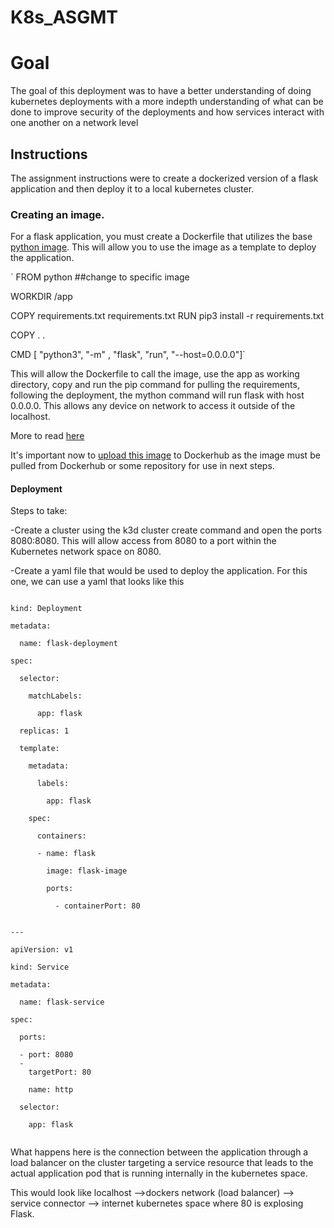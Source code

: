 # K8s_ASGMT

<h1>Goal</h1>

The goal of this deployment was to have a better understanding of doing kubernetes deployments with a more indepth understanding of what can be done to improve security of the deployments and how services interact with one another on a network level

<h2>Instructions</h2>

The assignment instructions were to create a dockerized version of a flask application and then deploy it to a local kubernetes cluster.

<h3> Creating an image. </h3>

For a flask application, you must create a Dockerfile that utilizes the base [python image](https://hub.docker.com/_/python). This will allow you to use the image as a template to deploy the application.

`
FROM python ##change to specific image

WORKDIR /app

COPY requirements.txt requirements.txt
RUN pip3 install -r requirements.txt

COPY . .

CMD [ "python3", "-m" , "flask", "run", "--host=0.0.0.0"]`

This will allow the Dockerfile to call the image, use the app as working directory, copy and run the pip command for pulling the requirements, following the deployment, the mython command will run flask with host 0.0.0.0. This allows any device on network to access it outside of the localhost.

More to read [here](https://docs.docker.com/language/python/build-images/)

It's important now to [upload this image](https://docs.docker.com/engine/reference/commandline/push/) to Dockerhub as the image must be pulled from Dockerhub or some repository for use in next steps.

<h4> Deployment </h4>

Steps to take:

-Create a cluster using the k3d cluster create command and open the ports 8080:8080. This will allow access from 8080 to a port within the Kubernetes network space on 8080.

-Create a yaml file that would be used to deploy the application. For this one, we can use a yaml that looks like this

```apiVersion: apps/v1

kind: Deployment

metadata:

  name: flask-deployment
  
spec:

  selector:
  
    matchLabels:
    
      app: flask
      
  replicas: 1
  
  template:
  
    metadata:
    
      labels:
      
        app: flask
        
    spec:
    
      containers:
      
      - name: flask
      
        image: flask-image
        
        ports:
        
          - containerPort: 80
          
          
---

apiVersion: v1

kind: Service

metadata:

  name: flask-service
  
spec:

  ports:
  
  - port: 8080
  - 
    targetPort: 80
    
    name: http
    
  selector:
  
    app: flask
    
```

What happens here is the connection between the application through a load balancer on the cluster targeting a service resource that leads to the actual application pod that is running internally in the kubernetes space.

This would look like localhost -->dockers network (load balancer) --> service connector --> internet kubernetes space where 80 is explosing Flask.
